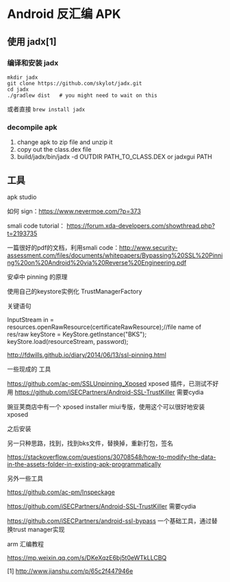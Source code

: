 # Android 反汇编 APK

<!--
ID: 32c3a378-7214-4b0a-b0c7-5d7da0b592b0
Status: publish
Date: 2017-05-29T22:47:05
Modified: 2020-05-16T12:10:25
wp_id: 195
-->

## 使用 jadx[1]

### 编译和安装 jadx

```
mkdir jadx
git clone https://github.com/skylot/jadx.git
cd jadx
./gradlew dist   # you might need to wait on this
```

或者直接 `brew install jadx`

### decompile apk

1. change apk to zip file and unzip it
2. copy out the class.dex file
3. build/jadx/bin/jadx -d OUTDIR PATH_TO_CLASS.DEX or jadxgui PATH

## 工具

apk studio

如何 sign：https://www.nevermoe.com/?p=373

smali code tutorial： https://forum.xda-developers.com/showthread.php?t=2193735

一篇很好的pdf的文档，利用smali code：http://www.security-assessment.com/files/documents/whitepapers/Bypassing%20SSL%20Pinning%20on%20Android%20via%20Reverse%20Engineering.pdf


安卓中 pinning 的原理

使用自己的keystore实例化 TrustManagerFactory

关键语句

InputStream in = resources.openRawResource(certificateRawResource);//file name of res/raw keyStore = KeyStore.getInstance("BKS"); keyStore.load(resourceStream, password);


http://fdwills.github.io/diary/2014/06/13/ssl-pinning.html


一些现成的 工具

https://github.com/ac-pm/SSLUnpinning_Xposed  xposed 插件，已测试不好用
https://github.com/iSECPartners/Android-SSL-TrustKiller 需要cydia


豌豆荚商店中有一个 xposed installer miui专版，使用这个可以很好地安装 xposed

之后安装

另一只种思路，找到，找到bks文件，替换掉，重新打包，签名

https://stackoverflow.com/questions/30708548/how-to-modify-the-data-in-the-assets-folder-in-existing-apk-programmatically



另外一些工具

https://github.com/ac-pm/Inspeckage

https://github.com/iSECPartners/Android-SSL-TrustKiller  需要cydia

https://github.com/iSECPartners/android-ssl-bypass 一个基础工具，通过替换trust manager实现


arm 汇编教程

https://mp.weixin.qq.com/s/DKeXqzE6bj5t0eWTkLLCBQ




[1] http://www.jianshu.com/p/65c2f447946e